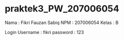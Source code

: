 # praktek3_PW_207006054

Nama : Fikri Fauzan Sabiq
NPM : 207006054
Kelas : B

Login
Username : fikri
password : 123
